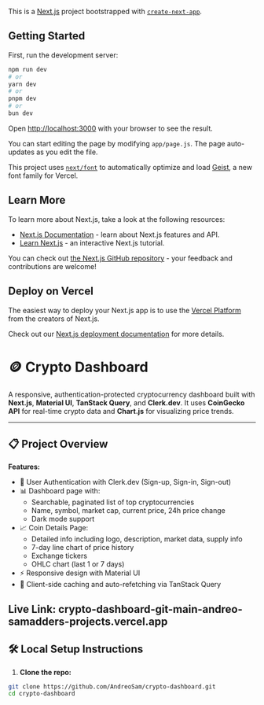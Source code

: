 This is a [Next.js](https://nextjs.org) project bootstrapped with [`create-next-app`](https://nextjs.org/docs/app/api-reference/cli/create-next-app).

## Getting Started

First, run the development server:

```bash
npm run dev
# or
yarn dev
# or
pnpm dev
# or
bun dev
```

Open [http://localhost:3000](http://localhost:3000) with your browser to see the result.

You can start editing the page by modifying `app/page.js`. The page auto-updates as you edit the file.

This project uses [`next/font`](https://nextjs.org/docs/app/building-your-application/optimizing/fonts) to automatically optimize and load [Geist](https://vercel.com/font), a new font family for Vercel.

## Learn More

To learn more about Next.js, take a look at the following resources:

- [Next.js Documentation](https://nextjs.org/docs) - learn about Next.js features and API.
- [Learn Next.js](https://nextjs.org/learn) - an interactive Next.js tutorial.

You can check out [the Next.js GitHub repository](https://github.com/vercel/next.js) - your feedback and contributions are welcome!

## Deploy on Vercel

The easiest way to deploy your Next.js app is to use the [Vercel Platform](https://vercel.com/new?utm_medium=default-template&filter=next.js&utm_source=create-next-app&utm_campaign=create-next-app-readme) from the creators of Next.js.

Check out our [Next.js deployment documentation](https://nextjs.org/docs/app/building-your-application/deploying) for more details.


# 🪙 Crypto Dashboard

A responsive, authentication-protected cryptocurrency dashboard built with **Next.js**, **Material UI**, **TanStack Query**, and **Clerk.dev**. It uses **CoinGecko API** for real-time crypto data and **Chart.js** for visualizing price trends.

---

## 📋 Project Overview

**Features:**
- 🔐 User Authentication with Clerk.dev (Sign-up, Sign-in, Sign-out)
- 📊 Dashboard page with:
  - Searchable, paginated list of top cryptocurrencies
  - Name, symbol, market cap, current price, 24h price change
  - Dark mode support
- 📈 Coin Details Page:
  - Detailed info including logo, description, market data, supply info
  - 7-day line chart of price history
  - Exchange tickers
  - OHLC chart (last 1 or 7 days)
- ⚡ Responsive design with Material UI
- 🚀 Client-side caching and auto-refetching via TanStack Query

Live Link: crypto-dashboard-git-main-andreo-samadders-projects.vercel.app
---

## 🛠️ Local Setup Instructions

1. **Clone the repo:**

```bash
git clone https://github.com/AndreoSam/crypto-dashboard.git
cd crypto-dashboard
